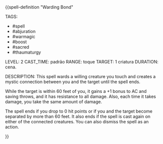 {{spell-definition "Warding Bond"

TAGS:
- #spell
- #abjuration
- #warmagic
- #boost
- #sacred
- #thaumaturgy

LEVEL: 2
CAST_TIME: padrão
RANGE: toque
TARGET: 1 criatura
DURATION: cena.

DESCRIPTION:
This spell wards a willing creature you touch and creates a mystic connection between you and the target until the spell ends.  
  
While the target is within 60 feet of you, it gains a +1 bonus to AC and saving throws, and it has resistance to all damage. Also, each time it takes damage, you take the same amount of damage.  
  
The spell ends if you drop to 0 hit points or if you and the target become separated by more than 60 feet. It also ends if the spell is cast again on either of the connected creatures. You can also dismiss the spell as an action.

}}
